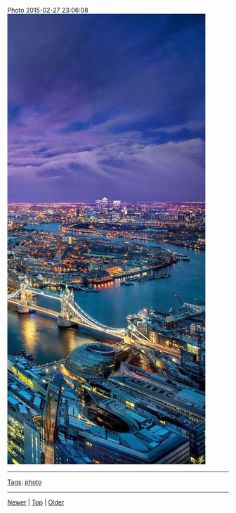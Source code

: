 <!--
title: Photo 2015-02-27 23
date: 2020-06-28T14:57:48.957Z
tags: photo
-->










Photo 2015-02-27 23:06:08
![](112260256752-0.jpg)

<!--BOTTOM-POST-NAVIGATION-->
---

[Tags](tags.md): [photo](tag-photo.md)

---

[Newer](111712896787.md) | [Top](index.md) | [Older](112355264272.md)